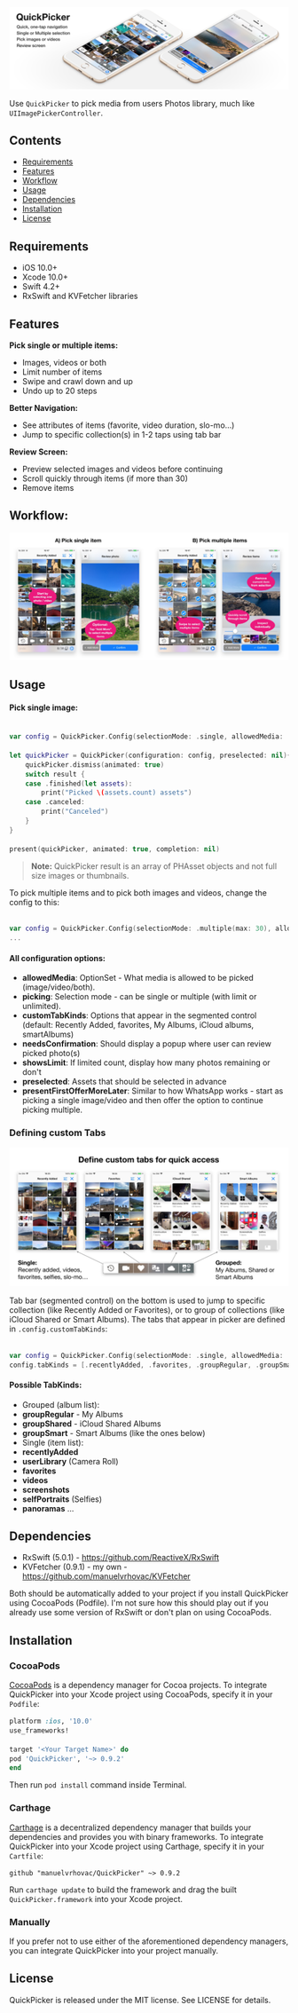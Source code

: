 



![logo](https://github.com/manuelvrhovac/resources/blob/master/QuickPickerHeader.jpg?raw=true)

Use `QuickPicker` to pick media from users Photos library, much like `UIImagePickerController`. 

## Contents

- [Requirements](#requirements)
- [Features](#features)
- [Workflow](#workflow)
- [Usage](#usage)
- [Dependencies](#dependencies)
- [Installation](#installation)
- [License](#license)

## Requirements

- iOS 10.0+
- Xcode 10.0+
- Swift 4.2+
- RxSwift and KVFetcher libraries

## Features

**Pick single or multiple items:**
- Images, videos or both
- Limit number of items 
- Swipe and crawl down and up
- Undo up to 20 steps

**Better Navigation:**
-  See attributes of items (favorite, video duration, slo-mo...)
- Jump to specific collection(s) in 1-2 taps using tab bar

**Review Screen:**
- Preview selected images and videos before continuing
- Scroll quickly through items (if more than 30)
- Remove items

<a id="workflow"></a>
## Workflow:


![logo](https://github.com/manuelvrhovac/resources/blob/master/QuickPickerSingleMultiple.jpg?raw=true)



## Usage 
<a id="usage"></a>


#### Pick single image:
```swift

var config = QuickPicker.Config(selectionMode: .single, allowedMedia: .images)

let quickPicker = QuickPicker(configuration: config, preselected: nil){ quickPicker, result in
    quickPicker.dismiss(animated: true)
    switch result {
    case .finished(let assets):
        print("Picked \(assets.count) assets")
    case .canceled:
        print("Canceled")
    }
}

present(quickPicker, animated: true, completion: nil)

```

> **Note:** QuickPicker result is an array of PHAsset objects and not full size images or thumbnails.

To pick multiple items and to pick both images and videos, change the config to this:


```swift

var config = QuickPicker.Config(selectionMode: .multiple(max: 30), allowedMedia: [.images, .videos])
...
```

#### All configuration options:

- **allowedMedia**: OptionSet - What media is allowed to be picked (image/video/both).
- **picking**: Selection mode - can be single or multiple (with limit or unlimited).
- **customTabKinds**: Options that appear in the segmented control (default: Recently Added, favorites, My Albums, iCloud albums, smartAlbums)
- **needsConfirmation**: Should display a popup where user can review picked photo(s)
- **showsLimit**: If limited count, display how many photos remaining or don't
- **preselected**: Assets that should be selected in advance
- **presentFirstOfferMoreLater**: Similar to how WhatsApp works - start as picking a single image/video and then offer the option to continue picking multiple.

### Defining custom Tabs

![logo](https://github.com/manuelvrhovac/resources/blob/master/QuickPickerTabs.jpg?raw=true)

Tab bar (segmented control) on the bottom is used to jump to specific collection (like Recently Added or Favorites), or to group of collections (like iCloud Shared or Smart Albums). The tabs that  appear in picker are defined in `.config.customTabKinds`:
```swift

var config = QuickPicker.Config(selectionMode: .single, allowedMedia: .images)
config.tabKinds = [.recentlyAdded, .favorites, .groupRegular, .groupSmart]

```

#### Possible TabKinds:
- Grouped (album list):
- **groupRegular** - My Albums
- **groupShared** - iCloud Shared Albums
- **groupSmart** - Smart Albums (like the ones below)
- Single (item list):
- **recentlyAdded**
- **userLibrary** (Camera Roll)
- **favorites**
- **videos**
- **screenshots**
- **selfPortraits** (Selfies)
- **panoramas**
...

## Dependencies

- RxSwift (5.0.1) -  https://github.com/ReactiveX/RxSwift
- KVFetcher (0.9.1) - my own - https://github.com/manuelvrhovac/KVFetcher

Both should be automatically added to your project if you install QuickPicker using CocoaPods (Podfile). I'm not sure how this should play out if you already use some version of RxSwift or don't plan on using CocoaPods.

## Installation

### CocoaPods

[CocoaPods](http://cocoapods.org) is a dependency manager for Cocoa projects. To integrate QuickPicker into your Xcode project using CocoaPods, specify it in your `Podfile`:

```ruby
platform :ios, '10.0'
use_frameworks!

target '<Your Target Name>' do
pod 'QuickPicker', '~> 0.9.2'
end
```

Then run `pod install` command inside Terminal.

### Carthage

[Carthage](https://github.com/Carthage/Carthage) is a decentralized dependency manager that builds your dependencies and provides you with binary frameworks. To integrate QuickPicker into your Xcode project using Carthage, specify it in your `Cartfile`:

```ogdl
github "manuelvrhovac/QuickPicker" ~> 0.9.2
```

Run `carthage update` to build the framework and drag the built `QuickPicker.framework` into your Xcode project.

### Manually

If you prefer not to use either of the aforementioned dependency managers, you can integrate QuickPicker into your project manually.


## License

QuickPicker is released under the MIT license. See LICENSE for details.

